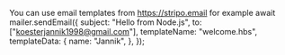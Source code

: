 You can use email templates from https://stripo.email for example
await mailer.sendEmail({
subject: "Hello from Node.js",
to: ["koesterjannik1998@gmail.com"],
templateName: "welcome.hbs",
templateData: {
name: "Jannik",
},
});
